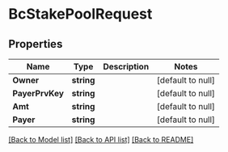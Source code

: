 # BcStakePoolRequest

## Properties
Name | Type | Description | Notes
------------ | ------------- | ------------- | -------------
**Owner** | **string** |  | [default to null]
**PayerPrvKey** | **string** |  | [default to null]
**Amt** | **string** |  | [default to null]
**Payer** | **string** |  | [default to null]

[[Back to Model list]](../README.md#documentation-for-models) [[Back to API list]](../README.md#documentation-for-api-endpoints) [[Back to README]](../README.md)



